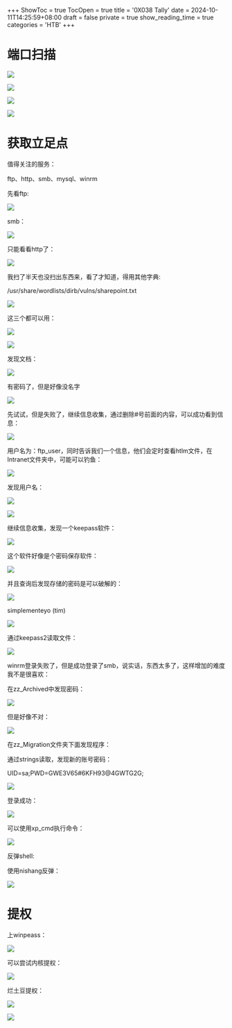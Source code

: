 +++
ShowToc = true
TocOpen = true
title = '0X038 Tally'
date = 2024-10-11T14:25:59+08:00
draft = false
private = true
show_reading_time = true
categories = 'HTB'
+++



# 端口扫描

![](/htb_img/WEBRESOURCE2e65f32af6430600375a0f308e85fe70image.png)

![](/htb_img/WEBRESOURCE5bc4aae6d24dbfb004aca4c9548c9cecimage.png)

![](/htb_img/WEBRESOURCE1e113e5e44899274a4b48480d7e76007image.png)

![](/htb_img/WEBRESOURCE5e37c1a6db88c53a1ace675970cd5b08image.png)

# 获取立足点

值得关注的服务：

ftp、http、smb、mysql、winrm

先看ftp:

![](/htb_img/WEBRESOURCE6ed7e599ecd0488c2e86079a77b99131image.png)

smb：

![](/htb_img/WEBRESOURCE8fe345e31db3bdb7cf273e07915c3984image.png)

只能看看http了：

![](/htb_img/WEBRESOURCE090ee03356170ef55f38ba11bf7f2564image.png)

我扫了半天也没扫出东西来，看了才知道，得用其他字典:

/usr/share/wordlists/dirb/vulns/sharepoint.txt

![](/htb_img/WEBRESOURCEf0bfc009a4a3d09250fd72083120869aimage.png)

这三个都可以用：

![](/htb_img/WEBRESOURCE7824a383e5e426d8266d5dada79e45dfimage.png)

![](/htb_img/WEBRESOURCEef34adcded028c6e4b5c310e3a0ffdcdimage.png)

发现文档：

![](/htb_img/WEBRESOURCEae376517451fc4c05164c1bc4e7ac35dimage.png)

有密码了，但是好像没名字

![](/htb_img/WEBRESOURCEee5a5b5cb2e5518d45cbd75613e68974image.png)

先试试，但是失败了，继续信息收集，通过删除#号前面的内容，可以成功看到信息：

![](/htb_img/WEBRESOURCE541055b77ce347ec03309eb5d4f714a6image.png)

用户名为：ftp_user，同时告诉我们一个信息，他们会定时查看htlm文件，在Intranet文件夹中，可能可以钓鱼：

![](/htb_img/WEBRESOURCE6a08df7416a01876c4308183d3470cdbimage.png)

发现用户名：

![](/htb_img/WEBRESOURCE810f2e4a66c0c88cdad0af2af768b61bimage.png)

![](/htb_img/WEBRESOURCEf02fd893f94e0bf1dcac3f93def99a68image.png)

继续信息收集，发现一个keepass软件：

![](/htb_img/WEBRESOURCE1c41a58845ab8cd87721b31604d23358image.png)

这个软件好像是个密码保存软件：

![](/htb_img/WEBRESOURCEb74cb4f7fe8e5557ee0657c8fcaba253image.png)

并且查询后发现存储的密码是可以破解的：

![](/htb_img/WEBRESOURCE8949ce1edca07994e3f46dcd4b958945image.png)

simplementeyo    (tim)

![](/htb_img/WEBRESOURCE41302bbc7352a378dbb7059f2d716cf1image.png)

通过keepass2读取文件：

![](/htb_img/WEBRESOURCEd79827b229c7ced20ad4c600e0997da0image.png)

winrm登录失败了，但是成功登录了smb，说实话，东西太多了，这样增加的难度我不是很喜欢：

在zz_Archived中发现密码：

![](/htb_img/WEBRESOURCEe5939a893170acd30b2cbc81bfbb434cimage.png)

但是好像不对：

![](/htb_img/WEBRESOURCEe7195889aad737dab014b521ce28e36cimage.png)

在zz_Migration文件夹下面发现程序：

通过strings读取，发现新的账号密码：

UID=sa;PWD=GWE3V65#6KFH93@4GWTG2G;

![](/htb_img/WEBRESOURCE5103af651a716cd09f0c05f098e50cf0image.png)

登录成功：

![](/htb_img/WEBRESOURCEa841b09495bbbf2b098624efbe1320e5image.png)

可以使用xp_cmd执行命令：

![](/htb_img/WEBRESOURCE8b11f5dd77ccc3abca638e4901f27507image.png)

反弹shell:

使用nishang反弹：

![](/htb_img/WEBRESOURCEd14fda54829ae8aced70628d8ce35a06image.png)

# 提权

上winpeass：

![](/htb_img/WEBRESOURCE1f11df8eeb32e6ebc44d67d022f9547dimage.png)

可以尝试内核提权：

![](/htb_img/WEBRESOURCEb554eba66df744b0a7c1c6fa7a9b5ac1image.png)

烂土豆提权：

![](/htb_img/WEBRESOURCEfc619e5b4227fa2704e01749a5ab1286image.png)

![](/htb_img/WEBRESOURCE5b901e37ff51c38513239d0428094a04image.png)